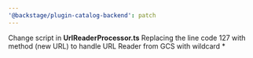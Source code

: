 ```yaml
---
'@backstage/plugin-catalog-backend': patch
---
```


Change script in **UrlReaderProcessor.ts** Replacing the line code 127 with method (new URL) to handle URL Reader from GCS with wildcard \*
